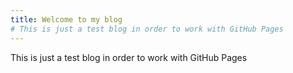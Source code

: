 ```yaml
---
title: Welcome to my blog
# This is just a test blog in order to work with GitHub Pages
---
```

This is just a test blog in order to work with GitHub Pages

